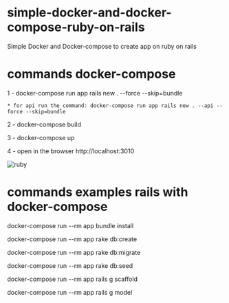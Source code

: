 # simple-docker-and-docker-compose-ruby-on-rails
Simple Docker and Docker-compose to create app on ruby on rails

# commands docker-compose

1 - docker-compose run app rails new . --force --skip=bundle


    * for api run the command: docker-compose run app rails new . --api --force --skip=bundle

2 - docker-compose build

3 - docker-compose up

4 - open in the browser http://localhost:3010

![ruby](https://user-images.githubusercontent.com/25492122/57527686-b37fb580-7306-11e9-91bb-21545f003200.png)

# commands examples rails with docker-compose

docker-compose run --rm app bundle install

docker-compose run --rm app rake db:create

docker-compose run --rm app rake db:migrate

docker-compose run --rm app rake db:seed

docker-compose run --rm app rails g scaffold

docker-compose run --rm app rails g model
